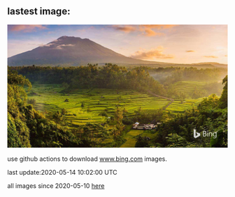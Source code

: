 ## lastest image:
![](images/BaliRiceHarvest.jpg)

use github actions to download www.bing.com images.

last update:2020-05-14 10:02:00 UTC

all images since 2020-05-10 [here](https://github.com/counter2015/bing-daily-images/tree/master/images) 
